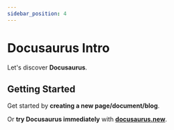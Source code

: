 ```yaml
---
sidebar_position: 4
---
```


# Docusaurus Intro

Let's discover **Docusaurus**.

## Getting Started

Get started by **creating a new page/document/blog**.

Or **try Docusaurus immediately** with **[docusaurus.new](https://docusaurus.new)**.